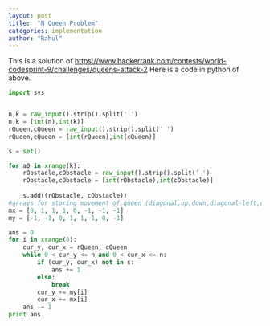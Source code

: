 ```yaml
---
layout: post
title:  "N Queen Problem"
categories: implementation
author: "Rahul"
---
```

This is a solution of https://www.hackerrank.com/contests/world-codesprint-9/challenges/queens-attack-2
Here is a code in python of above.

```python
import sys


n,k = raw_input().strip().split(' ')
n,k = [int(n),int(k)]
rQueen,cQueen = raw_input().strip().split(' ')
rQueen,cQueen = [int(rQueen),int(cQueen)]

s = set()

for a0 in xrange(k):
    rObstacle,cObstacle = raw_input().strip().split(' ')
    rObstacle,cObstacle = [int(rObstacle),int(cObstacle)]
    
    s.add((rObstacle, cObstacle))
#arrays for storing movement of queen (diagonal,up,down,diagonal-left,diagonal-right etc   
mx = [0, 1, 1, 1, 0, -1, -1, -1]
my = [-1, -1, 0, 1, 1, 1, 0, -1]

ans = 0
for i in xrange(8):
    cur_y, cur_x = rQueen, cQueen
    while 0 < cur_y <= n and 0 < cur_x <= n:
        if (cur_y, cur_x) not in s:
            ans += 1
        else:
            break
        cur_y += my[i]
        cur_x += mx[i]
    ans -= 1
print ans

```
